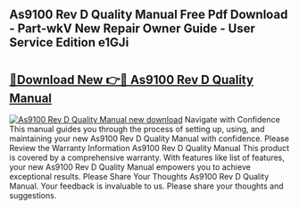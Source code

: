 ## As9100 Rev D Quality Manual Free Pdf Download - Part-wkV New Repair Owner Guide - User Service Edition e1GJi

# <h2><a href="http://cf24618.oget.top/?id=As9100+Rev+D+Quality+Manual">🔗Download New 👉🔴 As9100 Rev D Quality Manual</a></h2>

[![As9100 Rev D Quality Manual new download](https://i.imgur.com/5g1atiW.png)](http://cf24618.oget.top/?id=As9100+Rev+D+Quality+Manual)
Navigate with Confidence This manual guides you through the process of setting up, using, and maintaining your new As9100 Rev D Quality Manual with confidence. Please Review the Warranty Information As9100 Rev D Quality Manual This product is covered by a comprehensive warranty. With features like list of features, your new As9100 Rev D Quality Manual empowers you to achieve exceptional results. Please Share Your Thoughts As9100 Rev D Quality Manual. Your feedback is invaluable to us. Please share your thoughts and suggestions.
